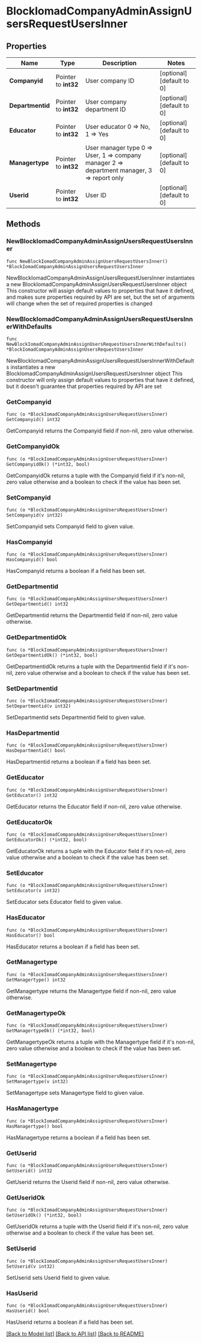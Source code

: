 # BlockIomadCompanyAdminAssignUsersRequestUsersInner

## Properties

Name | Type | Description | Notes
------------ | ------------- | ------------- | -------------
**Companyid** | Pointer to **int32** | User company ID | [optional] [default to 0]
**Departmentid** | Pointer to **int32** | User company department ID | [optional] [default to 0]
**Educator** | Pointer to **int32** | User educator 0 &#x3D;&gt; No, 1 &#x3D;&gt; Yes | [optional] [default to 0]
**Managertype** | Pointer to **int32** | User manager type 0 &#x3D;&gt; User, 1 &#x3D;&gt; company manager 2 &#x3D;&gt; department manager, 3 &#x3D;&gt; report only | [optional] [default to 0]
**Userid** | Pointer to **int32** | User ID | [optional] [default to 0]

## Methods

### NewBlockIomadCompanyAdminAssignUsersRequestUsersInner

`func NewBlockIomadCompanyAdminAssignUsersRequestUsersInner() *BlockIomadCompanyAdminAssignUsersRequestUsersInner`

NewBlockIomadCompanyAdminAssignUsersRequestUsersInner instantiates a new BlockIomadCompanyAdminAssignUsersRequestUsersInner object
This constructor will assign default values to properties that have it defined,
and makes sure properties required by API are set, but the set of arguments
will change when the set of required properties is changed

### NewBlockIomadCompanyAdminAssignUsersRequestUsersInnerWithDefaults

`func NewBlockIomadCompanyAdminAssignUsersRequestUsersInnerWithDefaults() *BlockIomadCompanyAdminAssignUsersRequestUsersInner`

NewBlockIomadCompanyAdminAssignUsersRequestUsersInnerWithDefaults instantiates a new BlockIomadCompanyAdminAssignUsersRequestUsersInner object
This constructor will only assign default values to properties that have it defined,
but it doesn't guarantee that properties required by API are set

### GetCompanyid

`func (o *BlockIomadCompanyAdminAssignUsersRequestUsersInner) GetCompanyid() int32`

GetCompanyid returns the Companyid field if non-nil, zero value otherwise.

### GetCompanyidOk

`func (o *BlockIomadCompanyAdminAssignUsersRequestUsersInner) GetCompanyidOk() (*int32, bool)`

GetCompanyidOk returns a tuple with the Companyid field if it's non-nil, zero value otherwise
and a boolean to check if the value has been set.

### SetCompanyid

`func (o *BlockIomadCompanyAdminAssignUsersRequestUsersInner) SetCompanyid(v int32)`

SetCompanyid sets Companyid field to given value.

### HasCompanyid

`func (o *BlockIomadCompanyAdminAssignUsersRequestUsersInner) HasCompanyid() bool`

HasCompanyid returns a boolean if a field has been set.

### GetDepartmentid

`func (o *BlockIomadCompanyAdminAssignUsersRequestUsersInner) GetDepartmentid() int32`

GetDepartmentid returns the Departmentid field if non-nil, zero value otherwise.

### GetDepartmentidOk

`func (o *BlockIomadCompanyAdminAssignUsersRequestUsersInner) GetDepartmentidOk() (*int32, bool)`

GetDepartmentidOk returns a tuple with the Departmentid field if it's non-nil, zero value otherwise
and a boolean to check if the value has been set.

### SetDepartmentid

`func (o *BlockIomadCompanyAdminAssignUsersRequestUsersInner) SetDepartmentid(v int32)`

SetDepartmentid sets Departmentid field to given value.

### HasDepartmentid

`func (o *BlockIomadCompanyAdminAssignUsersRequestUsersInner) HasDepartmentid() bool`

HasDepartmentid returns a boolean if a field has been set.

### GetEducator

`func (o *BlockIomadCompanyAdminAssignUsersRequestUsersInner) GetEducator() int32`

GetEducator returns the Educator field if non-nil, zero value otherwise.

### GetEducatorOk

`func (o *BlockIomadCompanyAdminAssignUsersRequestUsersInner) GetEducatorOk() (*int32, bool)`

GetEducatorOk returns a tuple with the Educator field if it's non-nil, zero value otherwise
and a boolean to check if the value has been set.

### SetEducator

`func (o *BlockIomadCompanyAdminAssignUsersRequestUsersInner) SetEducator(v int32)`

SetEducator sets Educator field to given value.

### HasEducator

`func (o *BlockIomadCompanyAdminAssignUsersRequestUsersInner) HasEducator() bool`

HasEducator returns a boolean if a field has been set.

### GetManagertype

`func (o *BlockIomadCompanyAdminAssignUsersRequestUsersInner) GetManagertype() int32`

GetManagertype returns the Managertype field if non-nil, zero value otherwise.

### GetManagertypeOk

`func (o *BlockIomadCompanyAdminAssignUsersRequestUsersInner) GetManagertypeOk() (*int32, bool)`

GetManagertypeOk returns a tuple with the Managertype field if it's non-nil, zero value otherwise
and a boolean to check if the value has been set.

### SetManagertype

`func (o *BlockIomadCompanyAdminAssignUsersRequestUsersInner) SetManagertype(v int32)`

SetManagertype sets Managertype field to given value.

### HasManagertype

`func (o *BlockIomadCompanyAdminAssignUsersRequestUsersInner) HasManagertype() bool`

HasManagertype returns a boolean if a field has been set.

### GetUserid

`func (o *BlockIomadCompanyAdminAssignUsersRequestUsersInner) GetUserid() int32`

GetUserid returns the Userid field if non-nil, zero value otherwise.

### GetUseridOk

`func (o *BlockIomadCompanyAdminAssignUsersRequestUsersInner) GetUseridOk() (*int32, bool)`

GetUseridOk returns a tuple with the Userid field if it's non-nil, zero value otherwise
and a boolean to check if the value has been set.

### SetUserid

`func (o *BlockIomadCompanyAdminAssignUsersRequestUsersInner) SetUserid(v int32)`

SetUserid sets Userid field to given value.

### HasUserid

`func (o *BlockIomadCompanyAdminAssignUsersRequestUsersInner) HasUserid() bool`

HasUserid returns a boolean if a field has been set.


[[Back to Model list]](../README.md#documentation-for-models) [[Back to API list]](../README.md#documentation-for-api-endpoints) [[Back to README]](../README.md)


